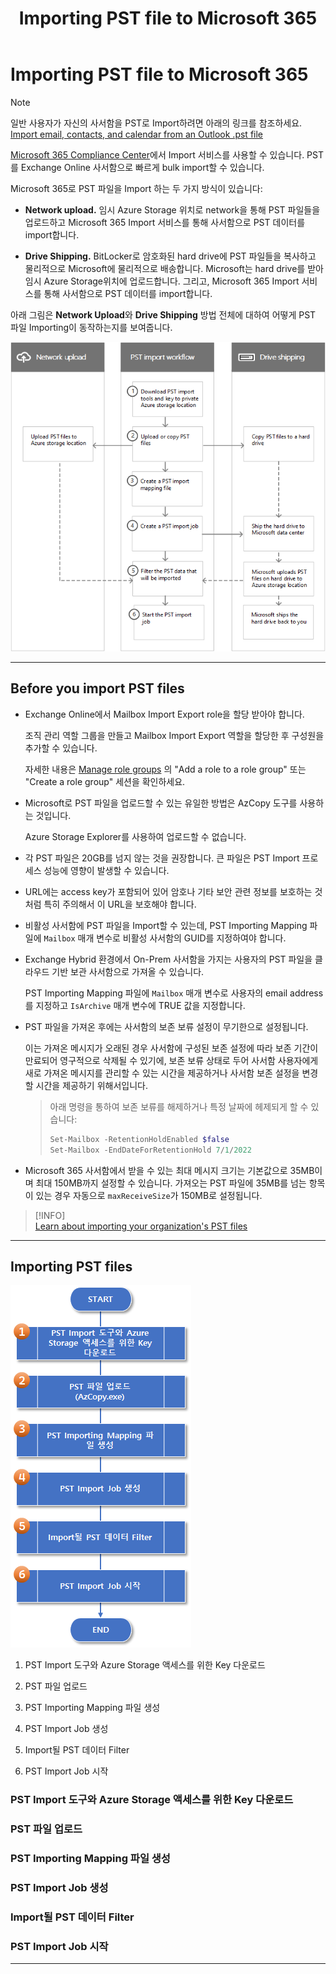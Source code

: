 ﻿---
title: Importing PST file to Microsoft 365
filename: Exchange\ExchangeOnline\Importing-PST-file-to-Microsoft-365.md
ms.date: 2022.04.13
---

# Importing PST file to Microsoft 365

> [!NOTE]  
> 일반 사용자가 자신의 사서함을 PST로 Import하려면 아래의 링크를 참조하세요.  
> [Import email, contacts, and calendar from an Outlook .pst file](https://go.microsoft.com/fwlink/p/?LinkID=785075)

[Microsoft 365 Compliance Center](https://go.microsoft.com/fwlink/p/?linkid=2077149)에서 Import 서비스를 사용할 수 있습니다.
PST를 Exchange Online 사서함으로 빠르게 bulk import할 수 있습니다.

Microsoft 365로 PST 파일을 Import 하는 두 가지 방식이 있습니다:

- **Network upload.** 임시 Azure Storage 위치로 network을 통해 PST 파일들을 업로드하고 Microsoft 365 Import 서비스를 통해 사서함으로 PST 데이터를 import합니다.

- **Drive Shipping.** BitLocker로 암호화된 hard drive에 PST 파일들을 복사하고 물리적으로 Microsoft에 물리적으로 배송합니다. Microsoft는 hard drive를 받아 임시 Azure Storage위치에 업로드합니다. 그리고, Microsoft 365 Import 서비스를 통해 사서함으로 PST 데이터를 import합니다.

아래 그림은 **Network Upload**와 **Drive Shipping** 방법 전체에 대하여 어떻게 PST 파일 Importing이 동작하는지를 보여줍니다.

![import-pst-to-exo](./../images/import-pst-to-exo.png?raw=true)

---

## Before you import PST files

- Exchange Online에서 Mailbox Import Export role을 할당 받아야 합니다.

    조직 관리 역할 그룹을 만들고 Mailbox Import Export 역할을 할당한 후 구성원을 추가할 수 있습니다.

    자세한 내용은 [Manage role groups](https://docs.microsoft.com/en-us/Exchange/permissions-exo/role-groups) 의 "Add a role to a role group" 또는 "Create a role group" 세션을 확인하세요.

- Microsoft로 PST 파일을 업로드할 수 있는 유일한 방법은 AzCopy 도구를 사용하는 것입니다.

    Azure Storage Explorer를 사용하여 업로드할 수 없습니다.

- 각 PST 파일은 20GB를 넘지 않는 것을 권장합니다. 큰 파일은 PST Import 프로세스 성능에 영향이 발생할 수 있습니다.

- URL에는 access key가 포함되어 있어 암호나 기타 보안 관련 정보를 보호하는 것처럼 특히 주의해서 이 URL을 보호해야 합니다.

- 비활성 사서함에 PST 파일을 Import할 수 있는데, PST Importing Mapping 파일에 `Mailbox` 매개 변수로 비활성 사서함의 GUID를 지정하여야 합니다.

- Exchange Hybrid 환경에서 On-Prem 사서함을 가지는 사용자의 PST 파일을 클라우드 기반 보관 사서함으로 가져올 수 있습니다. 

    PST Importing Mapping 파일에 `Mailbox` 매개 변수로 사용자의 email address를 지정하고 `IsArchive` 매개 변수에 TRUE 값을 지정합니다.

- PST 파일을 가져온 후에는 사서함의 보존 보류 설정이 무기한으로 설정됩니다.

    이는 가져온 메시지가 오래된 경우 사서함에 구성된 보존 설정에 따라 보존 기간이 만료되어 영구적으로 삭제될 수 있기에, 보존 보류 상태로 두어 사서함 사용자에게 새로 가져온 메시지를 관리할 수 있는 시간을 제공하거나 사서함 보존 설정을 변경할 시간을 제공하기 위해서입니다.

    > 아래 명령을 통하여 보존 보류를 해제하거나 특정 날짜에 헤제되게 할 수 있습니다:
    >
    > ```powershell
    > Set-Mailbox -RetentionHoldEnabled $false
    > Set-Mailbox -EndDateForRetentionHold 7/1/2022
    > ```

- Microsoft 365 사서함에서 받을 수 있는 최대 메시지 크기는 기본값으로 35MB이며 최대 150MB까지 설정할 수 있습니다. 가져오는 PST 파일에 35MB를 넘는 항목이 있는 경우 자동으로 `maxReceiveSize`가 150MB로 설정됩니다.

> [!INFO]  
> [Learn about importing your organization's PST files](https://docs.microsoft.com/en-us/microsoft-365/compliance/importing-pst-files-to-office-365)

---

## Importing PST files

![Importing-PST-files-to-M365-001](./../images/Importing-PST-files-to-M365-001.png?raw=true)

1. PST Import 도구와 Azure Storage 액세스를 위한 Key 다운로드

1. PST 파일 업로드

1. PST Importing Mapping 파일 생성

1. PST Import Job 생성

1. Import될 PST 데이터 Filter

1. PST Import Job 시작

### PST Import 도구와 Azure Storage 액세스를 위한 Key 다운로드


### PST 파일 업로드


### PST Importing Mapping 파일 생성


### PST Import Job 생성


### Import될 PST 데이터 Filter


### PST Import Job 시작













---
